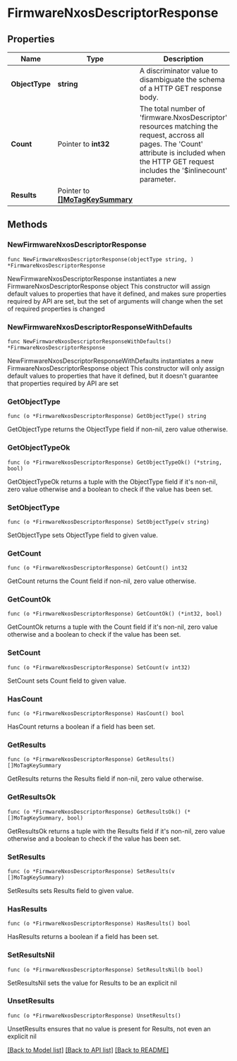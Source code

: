 # FirmwareNxosDescriptorResponse

## Properties

Name | Type | Description | Notes
------------ | ------------- | ------------- | -------------
**ObjectType** | **string** | A discriminator value to disambiguate the schema of a HTTP GET response body. | 
**Count** | Pointer to **int32** | The total number of &#39;firmware.NxosDescriptor&#39; resources matching the request, accross all pages. The &#39;Count&#39; attribute is included when the HTTP GET request includes the &#39;$inlinecount&#39; parameter. | [optional] 
**Results** | Pointer to [**[]MoTagKeySummary**](MoTagKeySummary.md) |  | [optional] 

## Methods

### NewFirmwareNxosDescriptorResponse

`func NewFirmwareNxosDescriptorResponse(objectType string, ) *FirmwareNxosDescriptorResponse`

NewFirmwareNxosDescriptorResponse instantiates a new FirmwareNxosDescriptorResponse object
This constructor will assign default values to properties that have it defined,
and makes sure properties required by API are set, but the set of arguments
will change when the set of required properties is changed

### NewFirmwareNxosDescriptorResponseWithDefaults

`func NewFirmwareNxosDescriptorResponseWithDefaults() *FirmwareNxosDescriptorResponse`

NewFirmwareNxosDescriptorResponseWithDefaults instantiates a new FirmwareNxosDescriptorResponse object
This constructor will only assign default values to properties that have it defined,
but it doesn't guarantee that properties required by API are set

### GetObjectType

`func (o *FirmwareNxosDescriptorResponse) GetObjectType() string`

GetObjectType returns the ObjectType field if non-nil, zero value otherwise.

### GetObjectTypeOk

`func (o *FirmwareNxosDescriptorResponse) GetObjectTypeOk() (*string, bool)`

GetObjectTypeOk returns a tuple with the ObjectType field if it's non-nil, zero value otherwise
and a boolean to check if the value has been set.

### SetObjectType

`func (o *FirmwareNxosDescriptorResponse) SetObjectType(v string)`

SetObjectType sets ObjectType field to given value.


### GetCount

`func (o *FirmwareNxosDescriptorResponse) GetCount() int32`

GetCount returns the Count field if non-nil, zero value otherwise.

### GetCountOk

`func (o *FirmwareNxosDescriptorResponse) GetCountOk() (*int32, bool)`

GetCountOk returns a tuple with the Count field if it's non-nil, zero value otherwise
and a boolean to check if the value has been set.

### SetCount

`func (o *FirmwareNxosDescriptorResponse) SetCount(v int32)`

SetCount sets Count field to given value.

### HasCount

`func (o *FirmwareNxosDescriptorResponse) HasCount() bool`

HasCount returns a boolean if a field has been set.

### GetResults

`func (o *FirmwareNxosDescriptorResponse) GetResults() []MoTagKeySummary`

GetResults returns the Results field if non-nil, zero value otherwise.

### GetResultsOk

`func (o *FirmwareNxosDescriptorResponse) GetResultsOk() (*[]MoTagKeySummary, bool)`

GetResultsOk returns a tuple with the Results field if it's non-nil, zero value otherwise
and a boolean to check if the value has been set.

### SetResults

`func (o *FirmwareNxosDescriptorResponse) SetResults(v []MoTagKeySummary)`

SetResults sets Results field to given value.

### HasResults

`func (o *FirmwareNxosDescriptorResponse) HasResults() bool`

HasResults returns a boolean if a field has been set.

### SetResultsNil

`func (o *FirmwareNxosDescriptorResponse) SetResultsNil(b bool)`

 SetResultsNil sets the value for Results to be an explicit nil

### UnsetResults
`func (o *FirmwareNxosDescriptorResponse) UnsetResults()`

UnsetResults ensures that no value is present for Results, not even an explicit nil

[[Back to Model list]](../README.md#documentation-for-models) [[Back to API list]](../README.md#documentation-for-api-endpoints) [[Back to README]](../README.md)


